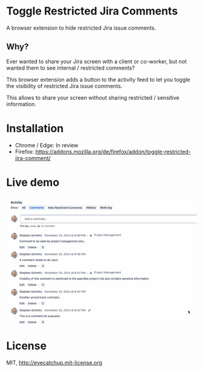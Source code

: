 # Toggle Restricted Jira Comments

A browser extension to hide restricted Jira issue comments.

## Why?

Ever wanted to share your Jira screen with a client or co-worker, but not wanted them to see internal / restricted comments?

This browser extension adds a button to the activity feed to let you toggle the visibility of restricted Jira issue comments. 

This allows to share your screen without sharing restricted / sensitive information.

# Installation

- Chrome / Edge: In review
- Firefox: https://addons.mozilla.org/de/firefox/addon/toggle-restricted-jira-comment/

# Live demo

<img src="./toggle-comments-short.gif" />

# License

MIT, http://eyecatchup.mit-license.org
